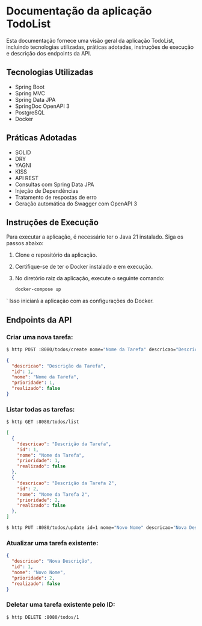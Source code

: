 # Documentação da aplicação TodoList

Esta documentação fornece uma visão geral da aplicação TodoList, incluindo tecnologias utilizadas, práticas adotadas, instruções de execução e descrição dos endpoints da API.

## Tecnologias Utilizadas

- Spring Boot
- Spring MVC
- Spring Data JPA
- SpringDoc OpenAPI 3
- PostgreSQL
- Docker

## Práticas Adotadas

- SOLID
- DRY
- YAGNI
- KISS
- API REST
- Consultas com Spring Data JPA
- Injeção de Dependências
- Tratamento de respostas de erro
- Geração automática do Swagger com OpenAPI 3

## Instruções de Execução

Para executar a aplicação, é necessário ter o Java 21 instalado. Siga os passos abaixo:

1. Clone o repositório da aplicação.
2. Certifique-se de ter o Docker instalado e em execução.
3. No diretório raiz da aplicação, execute o seguinte comando:

   ```bash
   docker-compose up
`
Isso iniciará a aplicação com as configurações do Docker.

## Endpoints da API

### Criar uma nova tarefa:

```bash
$ http POST :8080/todos/create nome="Nome da Tarefa" descricao="Descrição da Tarefa" prioridade=1
```
```JSON
{
  "descricao": "Descrição da Tarefa",
  "id": 1,
  "nome": "Nome da Tarefa",
  "prioridade": 1,
  "realizado": false
}
```
### Listar todas as tarefas:
```bash
$ http GET :8080/todos/list
```
```JSON
[
  {
    "descricao": "Descrição da Tarefa",
    "id": 1,
    "nome": "Nome da Tarefa",
    "prioridade": 1,
    "realizado": false
  },
  {
    "descricao": "Descrição da Tarefa 2",
    "id": 2,
    "nome": "Nome da Tarefa 2",
    "prioridade": 2,
    "realizado": false
  },
]
```

``` bash
$ http PUT :8080/todos/update id=1 nome="Novo Nome" descricao="Nova Descrição" prioridade=2
````
### Atualizar uma tarefa existente:
```JSON
{
  "descricao": "Nova Descrição",
  "id": 1,
  "nome": "Novo Nome",
  "prioridade": 2,
  "realizado": false
}
```
### Deletar uma tarefa existente pelo ID:
```Bash
$ http DELETE :8080/todos/1

```